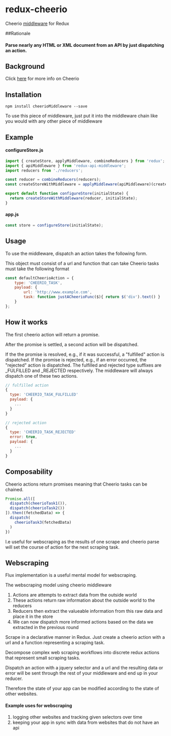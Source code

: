 # redux-cheerio
Cheerio [middleware](http://rackt.github.io/redux/docs/advanced/Middleware.html) for Redux

##Rationale

#### Parse nearly any HTML or XML document from an API by just dispatching an action.

## Background

Click [here](https://github.com/cheeriojs/cheerio) for more info on Cheerio

## Installation

```
npm install cheerioMiddleware --save
```

To use this piece of middleware, just put it into the middleware chain like you would with any other piece of middleware

## Example

#### configureStore.js

```js
import { createStore, applyMiddleware, combineReducers } from 'redux';
import { apiMiddleware } from 'redux-api-middleware';
import reducers from './reducers';

const reducer = combineReducers(reducers);
const createStoreWithMiddleware = applyMiddleware(apiMiddleware)(createStore);

export default function configureStore(initialState) {
  return createStoreWithMiddleware(reducer, initialState);
}
```

#### app.js

```js
const store = configureStore(initialState);
```

## Usage

To use the middleware, dispatch an action takes the following form.

This object must consist of a url and function that can take
Cheerio tasks must take the following format 

```js
const defaultCheerioAction = {
    type: 'CHEERIO_TASK',
    payload: {
        url: 'http://www.example.com',
        task: function justACheerioFunc($){ return $('div').text() }
    }
};  
```

## How it works

The first cheerio action will return a promise.

After the promise is settled, a second action will be dispatched. 

If the the promise is resolved, e.g., if it was successful, a "fulfilled" action is dispatched. If the promise is rejected, e.g., if an error occurred, the "rejected" action is dispatched. The fulfilled and rejected type suffixes are _FULFILLED and _REJECTED respectively. The middleware will always dispatch one of these two actions.

```js
// fulfilled action
{
  type: 'CHEERIO_TASK_FULFILLED'
  payload: {
    ...
  }
}

// rejected action
{
  type: 'CHEERIO_TASK_REJECTED'
  error: true,
  payload: {
    ...
  }
}
```

## Composability

Cheerio actions return promises meaning that Cheerio tasks can be chained.

```js
Promise.all([
  dispatch(cheerioTask1()),
  dispatch(cheerioTask2())
]).then((fetchedData) => {
  dispatch(
    cheerioTask3(fetchedData)
  )
})
```

I.e useful for webscraping as the results of one scrape and cheerio parse will set the course of action for the next scraping task.


## Webscraping

Flux implementation is a useful mental model for webscraping.

The webscraping model using cheerio middleware

1. Actions are attempts to extract data from the outside world
2. These actions return raw information about the outside world to the reducers
3. Reducers then extract the valueable information from this raw data and place it in the store
4. We can now dispatch more informed actions based on the data we extracted in the previous round


Scrape in a declarative manner in Redux. Just create a cheerio action with a url and a function representing a scraping task.

Decompose complex web scraping workflows into discrete redux actions that represent small scraping tasks.

Dispatch an action with a jquery selector and a url and the resulting data or error will be sent
through the rest of your middleware and end up in your reducer.

Therefore the state of your app can be modified according to the state of other websites.

#### Example uses for webscraping

1. logging other websites and tracking given selectors over time
2. keeping your app in sync with data from websites that do not have an api

